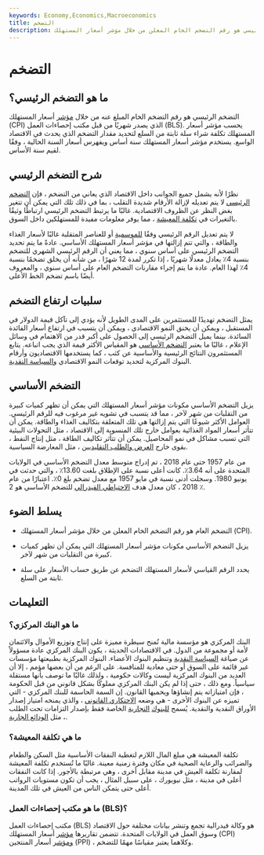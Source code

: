 ```yaml
---
keywords: Economy,Economics,Macroeconomics
title: التضخم
description: التضخم الرئيسي هو رقم التضخم الخام المعلن من خلال مؤشر أسعار المستهلك (CPI) ، والذي يصدر شهريًا من قبل مكتب إحصاءات العمل.
---
```


# التضخم
## ما هو التضخم الرئيسي؟

التضخم الرئيسي هو رقم التضخم الخام المبلغ عنه من خلال [مؤشر](/consumerpriceindex) أسعار المستهلك (CPI) الذي يصدر شهريًا من قبل مكتب إحصاءات العمل (BLS). يحسب مؤشر أسعار المستهلك تكلفة شراء سلة ثابتة من السلع لتحديد مقدار التضخم الذي يحدث في الاقتصاد الواسع. يستخدم مؤشر أسعار المستهلك سنة أساس ويفهرس أسعار السنة الحالية ، وفقًا لقيم سنة الأساس.

## شرح التضخم الرئيسي

نظرًا لأنه يشمل جميع الجوانب داخل الاقتصاد الذي يعاني من التضخم ، فإن [التضخم الرئيسي](/headline-inflation) لا يتم تعديله لإزالة الأرقام شديدة التقلب ، بما في ذلك تلك التي يمكن أن تتغير بغض النظر عن الظروف الاقتصادية. غالبًا ما يرتبط التضخم الرئيسي ارتباطًا وثيقًا بالتغيرات في [تكلفة المعيشة](/cost-of-living) ، مما يوفر معلومات مفيدة للمستهلكين داخل السوق.

لا يتم تعديل الرقم الرئيسي وفقًا [للموسمية](/seasonality) أو للعناصر المتقلبة غالبًا لأسعار الغذاء والطاقة ، والتي تتم إزالتها في مؤشر أسعار المستهلك الأساسي. عادةً ما يتم تحديد التضخم الرئيسي على أساس سنوي ، مما يعني أن الرقم الرئيسي الشهري للتضخم بنسبة 4٪ يعادل معدلًا شهريًا ، إذا تكرر لمدة 12 شهرًا ، من شأنه أن يخلق تضخمًا بنسبة 4٪ لهذا العام. عادة ما يتم إجراء مقارنات التضخم العام على أساس سنوي ، والمعروف أيضًا باسم تضخم الخط الأعلى.

## سلبيات ارتفاع التضخم

يمثل التضخم تهديدًا للمستثمرين على المدى الطويل لأنه يؤدي إلى تآكل قيمة الدولار في المستقبل ، ويمكن أن يخنق النمو الاقتصادي ، ويمكن أن يتسبب في ارتفاع أسعار الفائدة السائدة. بينما يميل التضخم الرئيسي إلى الحصول على أكبر قدر من الاهتمام في وسائل الإعلام ، غالبًا ما يعتبر [التضخم الأساسي](/coreinflation) هو المقياس الأكثر قيمة الذي يجب اتباعه. يتابع المستثمرون النتائج الرئيسية والأساسية عن كثب ، كما يستخدمها الاقتصاديون وأرقام البنوك المركزية لتحديد توقعات النمو الاقتصادي [والسياسة النقدية](/monetarypolicy).

## التضخم الأساسي

يزيل التضخم الأساسي مكونات مؤشر أسعار المستهلك التي يمكن أن تظهر كميات كبيرة من التقلبات من شهر لآخر ، مما قد يتسبب في تشويه غير مرغوب فيه للرقم الرئيسي. العوامل الأكثر شيوعًا التي يتم إزالتها هي تلك المتعلقة بتكاليف الغذاء والطاقة. يمكن أن تتأثر أسعار المواد الغذائية بعوامل خارج تلك المنسوبة إلى الاقتصاد ، مثل التحولات البيئية التي تسبب مشاكل في نمو المحاصيل. يمكن أن تتأثر تكاليف الطاقة ، مثل إنتاج النفط ، بقوى خارج [العرض والطلب التقليديين](/law-of-supply-demand) ، مثل المعارضة السياسية.

من عام 1957 حتى عام 2018 ، تم إدراج متوسط معدل التضخم الأساسي في الولايات المتحدة على أنه 3.64٪. كانت أعلى نسبة على الإطلاق بلغت 13.60٪ ، والتي حدثت في يونيو 1980. وسجلت أدنى نسبة في مايو 1957 مع معدل تضخم بلغ 0٪. اعتبارًا من عام 2018 ، كان معدل هدف [الاحتياطي الفيدرالي](/federalreservebank) للتضخم الأساسي هو 2 ٪.

## يسلط الضوء

- التضخم العام هو رقم التضخم الخام المعلن من خلال مؤشر أسعار المستهلك (CPI).

- يزيل التضخم الأساسي مكونات مؤشر أسعار المستهلك التي يمكن أن تظهر كميات كبيرة من التقلبات من شهر لآخر.

- يحدد الرقم القياسي لأسعار المستهلك التضخم عن طريق حساب الأسعار على سلة ثابتة من السلع.

## التعليمات

### ما هو البنك المركزي؟

البنك المركزي هو مؤسسة مالية تُمنح سيطرة مميزة على إنتاج وتوزيع الأموال والائتمان لأمة أو مجموعة من الدول. في الاقتصادات الحديثة ، يكون البنك المركزي عادة مسؤولاً عن صياغة [السياسة النقدية](/monetarypolicy) وتنظيم البنوك الأعضاء. البنوك المركزية بطبيعتها مؤسسات غير قائمة على السوق أو حتى معادية للمنافسة. على الرغم من أن بعضها مؤمم ، إلا أن العديد من البنوك المركزية ليست وكالات حكومية ، ولذلك غالبًا ما توصف بأنها مستقلة سياسياً. ومع ذلك ، حتى إذا لم يكن البنك المركزي مملوكًا بشكل قانوني من قبل الحكومة ، فإن امتيازاته يتم إنشاؤها ويحميها القانون. إن السمة الحاسمة للبنك المركزي - التي تميزه عن البنوك الأخرى - هي وضعه [الاحتكاري القانوني](/legalmonopoly) ، والذي يمنحه امتياز إصدار الأوراق النقدية والنقدية. يُسمح [للبنوك](/commercialbank) [التجارية](/commercialbank) الخاصة فقط بإصدار التزامات تحت الطلب ، مثل [الودائع الجارية](/checkable-deposits).

### ما هي تكلفة المعيشة؟

تكلفة المعيشة هي مبلغ المال اللازم لتغطية النفقات الأساسية مثل السكن والطعام والضرائب والرعاية الصحية في مكان وفترة زمنية معينة. غالبًا ما تُستخدم تكلفة المعيشة لمقارنة تكلفة العيش في مدينة مقابل أخرى ، وهي مرتبطة بالأجور. إذا كانت النفقات أعلى في مدينة ، مثل نيويورك ، على سبيل المثال ، يجب أن تكون مستويات الرواتب أعلى حتى يتمكن الناس من العيش في تلك المدينة.

### ما هو مكتب إحصاءات العمل (BLS)؟

مكتب إحصاءات العمل (BLS) هو وكالة فيدرالية تجمع وتنشر بيانات مختلفة حول الاقتصاد وسوق العمل في الولايات المتحدة. تتضمن تقاريرها [مؤشر](/consumerpriceindex) أسعار المستهلك (CPI) [ومؤشر](/ppi) أسعار المنتجين (PPI) ، وكلاهما يعتبر مقياسًا مهمًا للتضخم.

